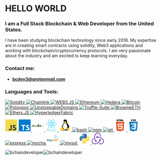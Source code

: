 # HELLO WORLD

<h3 align="left">I am a Full Stack Blockchain & Web Developer from the United States.</h3>
<p>I have been studying blockchain technology since early 2018. My expertise are in creating smart contracts using solidity, Web3 applications and working with blockchain/cryptocurrency protocols. I am very passionate about the industry and am excited to keep learning everyday. </p>


<h3 align="left">Contact me:</h3>
<p align="left">
</p>

- **bcdev3@protonmail.com**

<h3 align="left">Languages and Tools:</h3>
<p align="left"> 
    <a href="https://soliditylang.org/" target="_blank" rel="noreferrer"> <img src="https://soliditylang.org/images/SolGray.png" alt="Solidity" width="120" height="40"/> </a>
    <a href="https://chain.link/" target="_blank" rel="noreferrer"> <img src="https://upload.wikimedia.org/wikipedia/commons/thumb/1/15/Chainlink_Logo_Blue.svg/378px-Chainlink_Logo_Blue.svg.png" alt="Chainlink" width="120" height="40"/> </a>
    <a href="https://web3js.org/" target="_blank" rel="noreferrer"> <img src="https://web3js.org/web3js.png" alt="WEB3.JS" width="50" height="40"/> </a>
    <a href="https://ethereum.org/en/" target="_blank" rel="noreferrer"> <img src="https://s2.coinmarketcap.com/static/img/coins/64x64/1027.png" alt="Ethereum" width="40" height="40"/> </a>
    <a href="https://hedera.com/learning/hedera-hashgraph" target="_blank" rel="noreferrer"> <img src="https://s2.coinmarketcap.com/static/img/coins/64x64/4642.png" alt="Hedera" width="40" height="40"/> </a>
    <a href="https://bitcoin.org/en/" target="_blank" rel="noreferrer"> <img src="https://s2.coinmarketcap.com/static/img/coins/64x64/1.png" alt="Bitcoin" width="40" height="40"/> </a>
    <a href="https://polygon.technology/" target="_blank" rel="noreferrer"> <img src="https://s2.coinmarketcap.com/static/img/coins/64x64/3890.png" alt="Poloygon" width="40" height="40"/> </a>
    <a href="https://unstoppabledomains.com/" target="_blank" rel="noreferrer"> <img src="https://external-content.duckduckgo.com/iu/?u=https%3A%2F%2Fnulltx.com%2Fwp-content%2Fuploads%2F2019%2F09%2Funstoppable-domains-logo-696x557.png&f=1&nofb=1" alt="UnstoppableDomains" width="40" height="40"/> </a>
    <a href="https://trufflesuite.com/"> <img src="https://trufflesuite.com/img/truffle-logo-light.svg" alt="Truffle-Suite" width="40" height="40"/> </a> 
    <a href="https://github.com/eth-brownie/brownie" target="_blank" rel="noreferrer"> <img src="https://external-content.duckduckgo.com/iu/?u=https%3A%2F%2Fs2.51cto.com%2Foss%2F202105%2F27%2F456823ac9d0e1102ff08c1d43e45f976.jpg&f=1&nofb=1" alt="BrownieETH" width="40" height="40"/> </a>
    <a href="https://docs.ethers.io/v5/"> <img src="https://ethers.org/static/logo.png" alt="Ethers.JS" width="50" height="40"/> </a>       
    <a href="https://www.hyperledger.org/use/fabric" target="_blank" rel="noreferrer"> <img src="https://wiki.hyperledger.org/download/attachments/2392070/Hyperledger_Fabric_Logo_Color.svg?version=3&modificationDate=1651149200000&api=v2" alt="HyperledgerFabric" width="120" height="40"/> </a>
   
    
<p align="left">         
  <a href="https://developer.mozilla.org/en-US/docs/Web/JavaScript" target="_blank" rel="noreferrer"> <img src="https://raw.githubusercontent.com/devicons/devicon/master/icons/javascript/javascript-original.svg" alt="javascript" width="40" height="40"/> </a> 
  <a href="https://www.typescriptlang.org/" target="_blank" rel="noreferrer"> <img src="https://raw.githubusercontent.com/devicons/devicon/master/icons/typescript/typescript-original.svg" alt="typescript" width="40" height="40"/> </a>
  <a href="https://nodejs.org" target="_blank" rel="noreferrer"> <img src="https://raw.githubusercontent.com/devicons/devicon/master/icons/nodejs/nodejs-original-wordmark.svg" alt="nodejs" width="40" height="40"/> </a> 
  <a href="https://reactjs.org/" target="_blank" rel="noreferrer"> <img src="https://raw.githubusercontent.com/devicons/devicon/master/icons/react/react-original-wordmark.svg" alt="react" width="40" height="40"/> </a> 
  <a href="https://www.linux.org/" target="_blank" rel="noreferrer"> <img src="https://raw.githubusercontent.com/devicons/devicon/master/icons/linux/linux-original.svg" alt="linux" width="40" height="40"/> </a> 
  <a href="https://www.gnu.org/software/bash/" target="_blank" rel="noreferrer"> <img src="https://duckduckgo.com/i/b34d8a01.png" alt="bash" width="80" height="40"/> </a> 
  <a href="https://www.npmjs.com/" target="_blank" rel="noreferrer"> <img src="https://duckduckgo.com/i/d006c491.png" alt="npm" width="60" height="40"/> </a> 
  <a href="https://git-scm.com/" target="_blank" rel="noreferrer"> <img src="https://www.vectorlogo.zone/logos/git-scm/git-scm-icon.svg" alt="git" width="40" height="40"/> </a> 
  <a href="https://www.w3.org/html/" target="_blank" rel="noreferrer"> <img src="https://raw.githubusercontent.com/devicons/devicon/master/icons/html5/html5-original-wordmark.svg" alt="html5" width="40" height="40"/> </a> 
  <a href="https://www.w3schools.com/css/" target="_blank" rel="noreferrer"> <img src="https://raw.githubusercontent.com/devicons/devicon/master/icons/css3/css3-original-wordmark.svg" alt="css3" width="40" height="40"/> </a> 
<a href="https://expressjs.com" target="_blank" rel="noreferrer"> <img src="https://external-content.duckduckgo.com/iu/?u=https%3A%2F%2Ftse2.mm.bing.net%2Fth%3Fid%3DOIP.URGQhT395uYNRnRpB9DAVgAAAA%26pid%3DApi&f=1" alt="express" width="40" height="40"/> </a> 
<a href="https://mochajs.org" target="_blank" rel="noreferrer"> <img src="https://www.vectorlogo.zone/logos/mochajs/mochajs-icon.svg" alt="mocha" width="40" height="40"/> </a> 
<a href="https://www.mysql.com/" target="_blank" rel="noreferrer"> <img src="https://raw.githubusercontent.com/devicons/devicon/master/icons/mysql/mysql-original-wordmark.svg" alt="PostgresSQL" width="40" height="40"/> </a> 
<a href="https://www.postgresql.org/" target="_blank" rel="noreferrer"> <img src="https://duckduckgo.com/i/270e21a9.png" alt="mysql" width="40" height="40"/> </a> 
<a href="https://www.python.org" target="_blank" rel="noreferrer"> <img src="https://raw.githubusercontent.com/devicons/devicon/master/icons/python/python-original.svg" alt="python" width="40" height="40"/> </a> 
<a href="https://redux.js.org" target="_blank" rel="noreferrer"> <img src="https://raw.githubusercontent.com/devicons/devicon/master/icons/redux/redux-original.svg" alt="redux" width="40" height="40"/> </a> 
</p>

<p><img align="left" src="https://github-readme-stats.vercel.app/api/top-langs?username=bchaindeveloper&show_icons=true&theme=dark&title_color=00ff53&text_color=00ff53&locale=en&layout=compact" alt="bchaindeveloper" /></p>

<p>&nbsp;<img align="left" src="https://github-readme-stats.vercel.app/api?username=bchaindeveloper&show_icons=true&theme=dark&title_color=00ff53&text_color=00ff53&bg_color=0e0208&locale=en" alt="bchaindeveloper" /></p>

